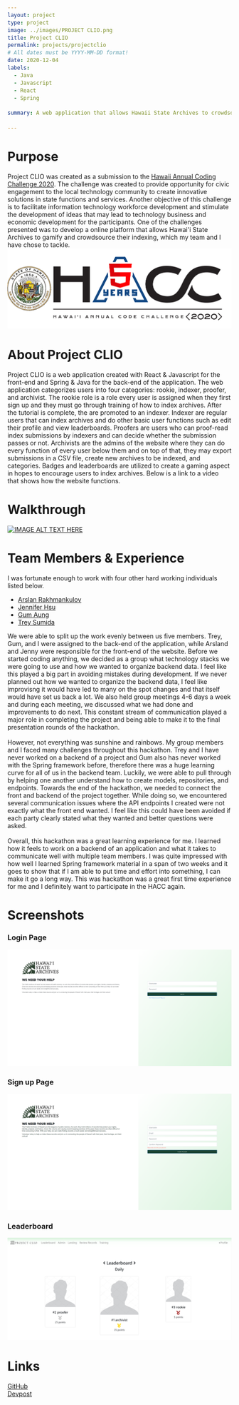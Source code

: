 ```yaml
---
layout: project
type: project
image: ../images/PROJECT CLIO.png
title: Project CLIO
permalink: projects/projectclio
# All dates must be YYYY-MM-DD format!
date: 2020-12-04
labels:
  - Java
  - Javascript
  - React
  - Spring
  
summary: A web application that allows Hawaii State Archives to crowdsource the indexing effort by gamifying it.

---
```


# Purpose
Project CLIO was created as a submission to the [Hawaii Annual Coding Challenge 2020](https://hacc.hawaii.gov/). The challenge was created to provide opportunity for civic engagement to the local technology community to create innovative solutions in state functions and services. Another objective of this challenge is to facilitate information technology workforce development and stimulate the development of ideas that may lead to technology business and economic development for the participants. One of the challenges presented was to develop a online platform that allows Hawai'i State Archives to gamify and crowdsource their indexing, which my team and I have chose to tackle.<br/>
<img class="ui image" src="../images/hacc.png">

# About Project CLIO
Project CLIO is a web application created with React & Javascript for the front-end and Spring & Java for the back-end of the application. The web application categorizes users into four categories: rookie, indexer, proofer, and archivist. The rookie role is a role every user is assigned when they first sign up and they must go through training of how to index archives. After the tutorial is complete, the are promoted to an indexer. Indexer are regular users that can index archives and do other basic user functions such as edit their profile and view leaderboards. Proofers are users who can proof-read index submissions by indexers and can decide whether the submission passes or not. Archivists are the admins of the website where they can do every function of every user below them and on top of that, they may export submissions in a CSV file, create new archives to be indexed, and categories. Badges and leaderboards are utilized to create a gaming aspect in hopes to encourage users to index archives. Below is a link to a video that shows how the website functions. <br/>

# Walkthrough
[![IMAGE ALT TEXT HERE](https://img.youtube.com/vi/YdfcoQ9xLtc/0.jpg)](https://www.youtube.com/watch?v=YdfcoQ9xLtc)<br/>

<a name="members"></a>
# Team Members & Experience
I was fortunate enough to work with four other hard working individuals listed below.
* [Arslan Rakhmankulov](https://github.com/arslan-r)
* [Jennifer Hsu](https://github.com/jhsuP)
* [Gum Aung](https://github.com/gumsanaung)
* [Trey Sumida](https://github.com/trey-sumida)<br/>

We were able to split up the work evenly between us five members. Trey, Gum, and I were assigned to the back-end of the application, while Arsland and Jenny were responsible for the front-end of the website. Before we started coding anything, we decided as a group what technology stacks we were going to use and how we wanted to organize backend data. I feel like this played a big part in avoiding mistakes during development. If we never planned out how we wanted to organize the backend data, I feel like improvisng it would have led to many on the spot changes and that itself would have set us back a lot. We also held group meetings 4-6 days a week and during each meeting, we discussed what we had done and improvements to do next. This constant stream of communication played a major role in completing the project and being able to make it to the final presentation rounds of the hackathon.<br/>
<br/>
However, not everything was sunshine and rainbows. My group members and I faced many challenges throughout this hackathon. Trey and I have never worked on a backend of a project and Gum also has never worked with the Spring framework before, therefore there was a huge learning curve for all of us in the backend team. Luckily, we were able to pull through by helping one another understand how to create models, repositories, and endpoints. Towards the end of the hackathon, we needed to connect the front and backend of the project together. While doing so, we encountered several communication issues where the API endpoints I created were not exactly what the front end wanted. I feel like this could have been avoided if each party clearly stated what they wanted and better questions were asked. <br/>
<br/>
Overall, this hackathon was a great learning experience for me. I learned how it feels to work on a backend of an application and what it takes to communicate well with multiple team members. I was quite impressed with how well I learned Spring framework material in a span of two weeks and it goes to show that if I am able to put time and effort into something, I can make it go a long way. This was hackathon was a great first time experience for me and I definitely want to participate in the HACC again.

<a name="screenshots"></a>
# Screenshots
### Login Page
<img class="ui image" src="../images/clio_home.png"><br/>
### Sign up Page
<img class="ui image" src="../images/clio_signup.png"><br/>
### Leaderboard
<img class="ui iamge" src="../images/clio_leaderboard.png"><br/>

<a name="links"></a>
# Links
[GitHub](https://github.com/HACC2020/ByteCryb) <br/>
[Devpost](https://devpost.com/software/project-clio) <br/>





